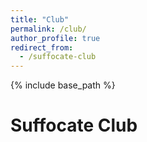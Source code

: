 ```yaml
---
title: "Club"
permalink: /club/
author_profile: true
redirect_from:
  - /suffocate-club
---
```


{% include base_path %}

Suffocate Club
======